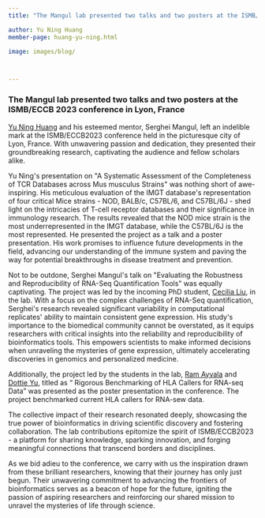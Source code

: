 ```yaml
---
title: "The Mangul lab presented two talks and two posters at the ISMB/ECCB 2023 conference in Lyon, France"

author: Yu Ning Huang
member-page: huang-yu-ning.html

image: images/blog/



---
```

### The Mangul lab presented two talks and two posters at the ISMB/ECCB 2023 conference in Lyon, France

[Yu Ning Huang](https://mangul-lab-usc.github.io/members/huang-yu-ning.html) and his esteemed mentor, Serghei Mangul, left an indelible mark at the ISMB/ECCB2023 conference held in the picturesque city of Lyon, France. With unwavering passion and dedication, they presented their groundbreaking research, captivating the audience and fellow scholars alike.

Yu Ning's presentation on "A Systematic Assessment of the Completeness of TCR Databases across Mus musculus Strains" was nothing short of awe-inspiring. His meticulous evaluation of the IMGT database's representation of four critical Mice strains - NOD, BALB/c, C57BL/6, and C57BL/6J - shed light on the intricacies of T-cell receptor databases and their significance in immunology research. The results revealed that the NOD mice strain is the most underrepresented in the IMGT database, while the C57BL/6J is the most represented. He presented the project as a talk and a poster presentation. His work promises to influence future developments in the field, advancing our understanding of the immune system and paving the way for potential breakthroughs in disease treatment and prevention.

Not to be outdone, Serghei Mangul's talk on "Evaluating the Robustness and Reproducibility of RNA-Seq Quantification Tools" was equally captivating. The project was led by the incoming PhD student, [Cecilia Liu](https://mangul-lab-usc.github.io/members/liu-cecilia.html), in the lab. With a focus on the complex challenges of RNA-Seq quantification, Serghei's research revealed significant variability in computational replicates' ability to maintain consistent gene expression. His study's importance to the biomedical community cannot be overstated, as it equips researchers with critical insights into the reliability and reproducibility of bioinformatics tools. This empowers scientists to make informed decisions when unraveling the mysteries of gene expression, ultimately accelerating discoveries in genomics and personalized medicine.

Additionally, the project led by the students in the lab, [Ram Ayyala](https://mangul-lab-usc.github.io/members/ayyala-ram.html) and [Dottie Yu](https://mangul-lab-usc.github.io/members/yu-dottie.html), titled as “ Rigorous Benchmarking of HLA Callers for RNA-seq Data” was presented as the poster presentation in the conference. The project benchmarked current HLA callers for RNA-sew data.

The collective impact of their research resonated deeply, showcasing the true power of bioinformatics in driving scientific discovery and fostering collaboration. The lab contributions epitomize the spirit of ISMB/ECCB2023 - a platform for sharing knowledge, sparking innovation, and forging meaningful connections that transcend borders and disciplines.

As we bid adieu to the conference, we carry with us the inspiration drawn from these brilliant researchers, knowing that their journey has only just begun. Their unwavering commitment to advancing the frontiers of bioinformatics serves as a beacon of hope for the future, igniting the passion of aspiring researchers and reinforcing our shared mission to unravel the mysteries of life through science.
